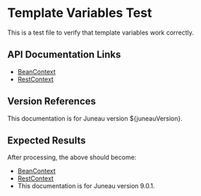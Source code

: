 # Template Variables Test

This is a test file to verify that template variables work correctly.

## API Documentation Links

- [BeanContext](${apiDocsUrl}/org/apache/juneau/BeanContext.html)
- [RestContext](${apiDocsUrl}/org/apache/juneau/rest/RestContext.html)

## Version References

This documentation is for Juneau version ${juneauVersion}.

## Expected Results

After processing, the above should become:

- [BeanContext](../site/apidocs/org/apache/juneau/BeanContext.html)
- [RestContext](../site/apidocs/org/apache/juneau/rest/RestContext.html)
- This documentation is for Juneau version 9.0.1.
